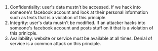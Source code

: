 1. Confidentiality: user's data mustn't be accessed. If we hack into someone's facebook account and look at their personal information such as texts that is a violation of this principle.
2. Integrity: user's data mustn't be modified. If an attacker hacks into someone's facebook account and posts stuff on it that is a violation of this prinicple.
3. Availability: website or service must be available at all times. Denial of service is a common attack on this principle.